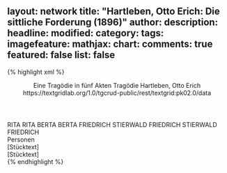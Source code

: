layout: network
title: "Hartleben, Otto Erich: Die sittliche Forderung (1896)"
author:
description:
headline:
modified:
category:
tags:
imagefeature:
mathjax:
chart:
comments: true
featured: false
list: false
---
{% highlight xml %}
<?xml-model href="https://raw.githubusercontent.com/DLiNa/project/master/rules/lina.rnc"?><?xml-model href="https://raw.githubusercontent.com/DLiNa/project/master/rules/lina.sch"?>
<play xmlns="http://lina.digital">
  <header>
    <title>Die sittliche Forderung</title>
    <subtitle>Eine Tragödie in fünf Akten</subtitle>
    <genretitle>Tragödie</genretitle>
    <author>Hartleben, Otto Erich</author>
    <date when="1896" type="premiere"/>
  	<date when="1897" type="print"/>
  	<source>https://textgridlab.org/1.0/tgcrud-public/rest/textgrid:pk02.0/data</source>
  </header>
  <personae>
    <character>
      <name>RITA</name>
      <alias xml:id="rita">
        <name>RITA</name>
      </alias>
    </character>
    <character>
      <name>BERTA</name>
      <alias xml:id="berta">
        <name>BERTA</name>
      </alias>
    </character>
    <character>
      <name>FRIEDRICH STIERWALD</name>
      <alias xml:id="friedrich_stierwald">
        <name>FRIEDRICH STIERWALD</name>
      </alias>
    	<alias xml:id="friedrich">
    		<name>FRIEDRICH</name>
    	</alias>
    </character>
  </personae>
  <text>
    <div>
      <head>Personen</head>
    </div>
    <div>
      <head>[Stücktext]</head>
      <div>
        <head>[Stücktext]</head>
        <sp who="#rita">
          <amount n="132" unit="speech_acts"/>
          <amount n="2197" unit="words"/>
          <amount n="98" unit="lines"/>
          <amount n="11775" unit="chars"/>
        </sp>
        <sp who="#berta">
          <amount n="29" unit="speech_acts"/>
          <amount n="214" unit="words"/>
          <amount n="20" unit="lines"/>
          <amount n="1138" unit="chars"/>
        </sp>
        <sp who="#friedrich_stierwald">
          <amount n="1" unit="speech_acts"/>
        </sp>
        <sp who="#friedrich">
          <amount n="114" unit="speech_acts"/>
          <amount n="2565" unit="words"/>
          <amount n="64" unit="lines"/>
          <amount n="13866" unit="chars"/>
        </sp>
      </div>
    </div>
  </text>
</play>
{% endhighlight %}